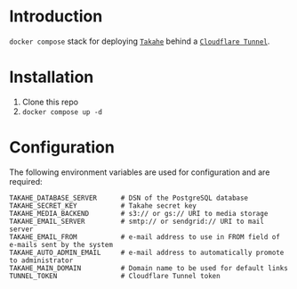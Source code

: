 # Introduction

`docker compose` stack for deploying [`Takahe`](https://jointakahe.org/) behind a [`Cloudflare Tunnel`](https://www.cloudflare.com/products/tunnel/).

# Installation

1. Clone this repo
2. `docker compose up -d`

# Configuration

The following environment variables are used for configuration and are required:

```
TAKAHE_DATABASE_SERVER      # DSN of the PostgreSQL database
TAKAHE_SECRET_KEY           # Takahe secret key
TAKAHE_MEDIA_BACKEND        # s3:// or gs:// URI to media storage
TAKAHE_EMAIL_SERVER         # smtp:// or sendgrid:// URI to mail server
TAKAHE_EMAIL_FROM           # e-mail address to use in FROM field of e-mails sent by the system
TAKAHE_AUTO_ADMIN_EMAIL     # e-mail address to automatically promote to administrator
TAKAHE_MAIN_DOMAIN          # Domain name to be used for default links
TUNNEL_TOKEN                # Cloudflare Tunnel token
```